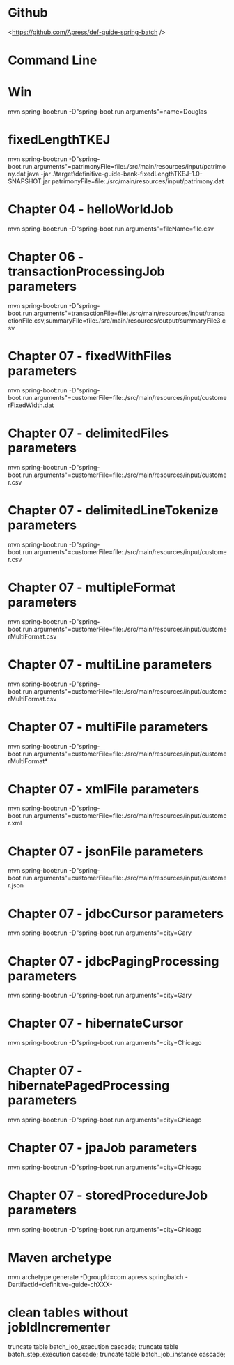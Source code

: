 # Github
<https://github.com/Apress/def-guide-spring-batch />

# Command Line
# Win
mvn spring-boot:run -D"spring-boot.run.arguments"=name=Douglas

# fixedLengthTKEJ
mvn spring-boot:run -D"spring-boot.run.arguments"=patrimonyFile=file:./src/main/resources/input/patrimony.dat 
java -jar .\target\definitive-guide-bank-fixedLengthTKEJ-1.0-SNAPSHOT.jar patrimonyFile=file:./src/main/resources/input/patrimony.dat 

# Chapter 04 -  helloWorldJob
mvn spring-boot:run -D"spring-boot.run.arguments"=fileName=file.csv 

# Chapter 06 - transactionProcessingJob parameters
mvn spring-boot:run -D"spring-boot.run.arguments"=transactionFile=file:./src/main/resources/input/transactionFile.csv,summaryFile=file:./src/main/resources/output/summaryFile3.csv 

# Chapter 07 - fixedWithFiles parameters
mvn spring-boot:run -D"spring-boot.run.arguments"=customerFile=file:./src/main/resources/input/customerFixedWidth.dat

# Chapter 07 - delimitedFiles parameters
mvn spring-boot:run -D"spring-boot.run.arguments"=customerFile=file:./src/main/resources/input/customer.csv

# Chapter 07 - delimitedLineTokenize parameters
mvn spring-boot:run -D"spring-boot.run.arguments"=customerFile=file:./src/main/resources/input/customer.csv

# Chapter 07 - multipleFormat parameters
mvn spring-boot:run -D"spring-boot.run.arguments"=customerFile=file:./src/main/resources/input/customerMultiFormat.csv

# Chapter 07 - multiLine parameters
mvn spring-boot:run -D"spring-boot.run.arguments"=customerFile=file:./src/main/resources/input/customerMultiFormat.csv

# Chapter 07 - multiFile parameters
mvn spring-boot:run -D"spring-boot.run.arguments"=customerFile=file:./src/main/resources/input/customerMultiFormat*

# Chapter 07 - xmlFile parameters
mvn spring-boot:run -D"spring-boot.run.arguments"=customerFile=file:./src/main/resources/input/customer.xml

# Chapter 07 - jsonFile parameters
mvn spring-boot:run -D"spring-boot.run.arguments"=customerFile=file:./src/main/resources/input/customer.json

# Chapter 07 - jdbcCursor parameters
mvn spring-boot:run -D"spring-boot.run.arguments"=city=Gary

# Chapter 07 - jdbcPagingProcessing parameters
mvn spring-boot:run -D"spring-boot.run.arguments"=city=Gary

# Chapter 07 - hibernateCursor
mvn spring-boot:run -D"spring-boot.run.arguments"=city=Chicago

# Chapter 07 - hibernatePagedProcessing parameters
mvn spring-boot:run -D"spring-boot.run.arguments"=city=Chicago

# Chapter 07 - jpaJob parameters
mvn spring-boot:run -D"spring-boot.run.arguments"=city=Chicago

# Chapter 07 - storedProcedureJob parameters
mvn spring-boot:run -D"spring-boot.run.arguments"=city=Chicago

# Maven archetype
mvn archetype:generate -DgroupId=com.apress.springbatch -DartifactId=definitive-guide-chXXX-

# clean tables without jobIdIncrementer

truncate table batch_job_execution cascade;
truncate table batch_step_execution cascade;
truncate table batch_job_instance cascade;
